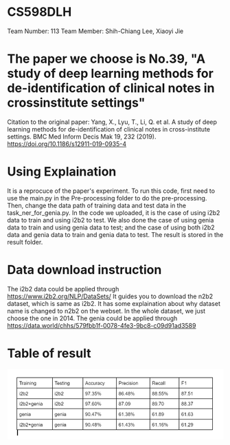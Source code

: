 # CS598DLH
Team Number: 113
Team Member: Shih-Chiang Lee, Xiaoyi Jie
# The paper we choose is No.39, "A study of deep learning methods for de-identification of clinical notes in crossinstitute settings"
Citation to the original paper:
Yang, X., Lyu, T., Li, Q. et al. A study of deep learning methods for de-identification of clinical notes in cross-institute settings. BMC Med Inform Decis Mak 19, 232 (2019). https://doi.org/10.1186/s12911-019-0935-4

# Using Explaination
It is a reprocuce of the paper's experiment.
To run this code, first need to use the main.py in the Pre-processing folder to do the pre-processing. Then, change the data path of training data and test data in the task_ner_for_genia.py. In the code we uploaded, it is the case of using i2b2 data to train and using i2b2 to test. We also done the case of using genia data to train and using genia data to test; and the case of using both i2b2 data and genia data to train and genia data to test. The result is stored in the result folder.

# Data download instruction
The i2b2 data could be applied through https://www.i2b2.org/NLP/DataSets/
It guides you to download the n2b2 dataset, which is same as i2b2. It has some explaination about why dataset name is changed to n2b2 on the webset. In the whole dataset, we just choose the one in 2014.
The genia could be applied through https://data.world/chhs/579fbb1f-0078-4fe3-9bc8-c09d91ad3589

# Table of result
![image](https://github.com/Shih-Chiang/CS598DLH/blob/main/result/table.PNG?raw=true)
